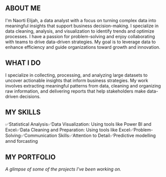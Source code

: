 <!--Section 1: Introduce your self-->
## ABOUT ME

I'm Naorti Elijah, a data analyst with a focus on turning complex data into meaningful insights that support business decision-making.
I specialize in data cleaning, analysis, and visualization to identify trends and optimize processes. I have a passion for problem-solving and enjoy collaborating with teams to drive data-driven strategies. My goal is to leverage data to enhance efficiency and guide organizations toward growth and innovation.

<!--Mention your top/relevant skills here - core and solf skills-->
## WHAT I DO

I specialize in collecting, processing, and analyzing large datasets to uncover actionable insights that inform business strategies. My work involves extracting meaningful patterns from data, cleaning and organizing raw information, and delivering reports that help stakeholders make data-driven decisions.

## MY SKILLS
✅Statistical Analysis✅Data Visualization: Using tools like Power BI and Excel✅Data Cleaning and Preparation: Using tools like Excel✅Problem-Solving✅Communication Skills✅Attention to Detail✅Predictive modelling annd forcasting

## MY PORTFOLIO 

*A glimpse of some of the projects I've been working on.*

